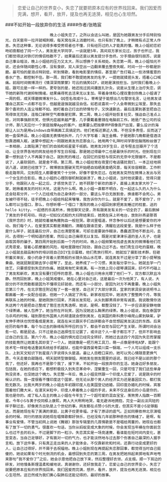 > 恋爱让自己的世界变小，失恋了就要把原本应有的世界找回来。我们因爱而完满，想开，看开，放开，提及也再无涟漪，相见也心生坦然。

###不如开始一段放弃你的生活
####作者/张皓宸

						晚上小姐失恋了。之所以会这么叫她，是因为她跟男友分手后特别怕光，白天窗帘一拉开就喊刺眼，每天窝在床上消磨时间，也只有到了晚上，才稍微有点正常人作息。失恋这种事，无论说得多难受旁观者也不懂，只有经历过的人才能真的懂。晚上小姐初恋初吻初夜都给了同一个人，男友是大学同学，一谈就是5年，其间双方家长见过，孩子也怀过，我们都觉得这对铁打的情侣档散不了，结果最后还是以男友提分手告终。分手理由很玛丽苏，说是自己事业暗淡，晚上小姐给的压力又太大，所以想换个关系相处。失恋第一周，晚上小姐怕光不说，还会伴随间歇性心悸，没有食欲，双人床空出一边翻来覆去整夜失眠，时间一分一秒都是折磨。最可怕的是泪点特别低，听到情歌，看到电影里的情侣，甚至是广告灯箱上一些浓情蜜意的香水广告，都控制不住。那一周，我们都不敢提她男友的名字，一提她就揉搓头发，捂着心口喊痛。前段时间微博流行《情深深雨蒙蒙》可云的搞笑GIF，说她是演技担当，当时我们看晚上小姐，跟可云是一样一样的。更夸张的是，她还找过民间庸医扎针灸，说是从生理上治疗失恋，调节她的新陈代谢抑制情绪，结果痛得死去活来无以复加。带着身体和心理双重创伤晚上小姐请了一周的假，成天琢磨微博发什么，QQ签名改成什么，寄希望于能想出几句警世名言，让他男友读懂自己其实一点都不在乎，但越是逞强就越没自信。如若说喜欢一个人会卑微到尘埃里，那失去那个喜欢的人连尘埃都不如。她盯着自己打出的矫情句子，又快速删去，最后连累到甚至把自己骂得体无完肤，连吸口新鲜空气都像是犯罪。第二周，晚上小姐开始恢复社交，强迫自己准点上班，对同事强颜欢笑，但惧光症越来越严重，几乎要戴着墨镜在电脑前工作。她是广告公司的设计师，那几天应付一个家庭按摩App的客户，结果要么把按摩师P得像丧尸出笼，要么设计的海报让人以为是用windows自带画画工具搞定的。他们老板还算近人情，不但没多责怪，反而送了她一盒保养品，晚上小姐面无表情地拆开，几个大字写着：海王金樽。于是她那几晚都是借酒浇愁靠酒精入眠，迷蒙中想起大一刚跟她男友热恋那会儿，她用两个礼拜时间学那些脑残粉丝做了一本相册，上面贴满了他们的自拍和纸星星千纸鹤。她男友20岁生日，还专程去豆瓣开了个活动，让全世界各地的网友给他手写生日祝福，那是她过得最中二也是最快乐的时光。但到现在只要一想到这个人不再属于自己，就到死的难过，在回忆的安慰与现实的无奈中无限循环。不是都说了，人最软弱的，就是舍不得。第三周，晚上小姐经常在夜里打电话骚扰我们，一本正经地胡说八道，说她已经放下了。微博朋友圈破天荒开始晒自拍晒美食晒风景，每天妆容精致，工作积极走路带风，见到陌生人都要傻笑个十分钟，好像不曾失恋过。在她男友突然在微博上发出与另一个女生的合影后，晚上小姐的心理防御机制就崩溃了。晚上小姐说，当时他说要走，觉得只是分手，他跟别人在一起之后，才感觉失恋了。她不顾那个新欢的面子，直接上男友家大吵了一架，她揪着男友的衬衫大吼，这是为什么啊。晚上小姐一直都不明白，在一起这么久的人为什么还会轻易分开，一个人已经成为自己身体的一部分，要这么平白无故割舍，换谁都不会死心。男友被吓得不轻，徒手把晚上小姐给拎起来嚷嚷，我告诉你为什么，就是不爱了，我不爱你了，什么都可以当借口，那么，你想听哪一个借口？落败的晚上小姐回到家把男友睡过的枕套，送的hello kitty，一起搭的乐高积木，微信聊天记录，所有跟男友有关的一切全扔了，最后删掉了男友的手机号码，待这一切如仪式般的大扫除结束后，她窝在床上听电台，放到孙燕姿那首《我怀念的》时，她就咬着被角撒狗血一般狂哭。歌词里唱道，怀念争吵以后还是想要爱你的冲动。我们每个人，在爱里其实都是清醒的，清醒在跟谁恋爱，清醒在这段爱里，我是什么样子他是什么样子，就连最后分开，自己也清楚答案，可却总是要装作糊涂，愚蠢透顶地不断去问，去问，去得到一个明知道的答案，然后让自己痛得无以复加。既是对爱津津乐道的圣人孔子，也是自取其辱的骗子。第四周开始到后面一个月的时间，晚上小姐频繁地找虐去男友的微博看他们花式秀恩爱，冒着心肌梗塞的风险，暗地里跟他们较劲，跟自己过不去。他们秀生日吃的蛋糕，晚上小姐就去甜品制作的培训班自己DIY生日蛋糕，他们秀旅行照片，她就加了摄影技术群，狂砸积蓄买单反，瘦小的身子背着火箭筒般的长镜头拍山水花草，就连男友不过是分享了首小提琴独奏曲，她就屁颠屁颠去学小提琴了。至此，她养成了一个习惯，男友每分享什么，她就去学一门技艺，只要感受到失恋的伤痛，她就用匆忙来填满。有一次她上完小提琴课回来，好巧不巧碰上了男友和新欢，男友没有要打招呼的意思，晚上小姐也只用余光瞟了他们一下，双方都沉默且冷静。然而回到家，晚上小姐哭成傻X，她在心里对自己说，这是最后一次为他哭了。有人说，大部分的不欢而散都是因为不懂得见好就收，而还有一小部分，是因为对方不再重要。晚上小姐失恋第三个月，在北京管庄附近租了一套一居室，自己买了大部分家具，宜家的家具安装说明书上都画着一男一女配合组装，但她一个人搞定了所有。新家收拾完毕，她消失了整整两个月，等我再联系上她的时候，是她刚旅行回来，齐肩长发剪短，从头到脚黑得非常有诚意。我说敢情你消失这两个月是把自己整成了管庄吉克隽逸啊，她说，是啊，都整没钱了，下一步应该是安静地做个绿茶婊，被人包养了。她当然在开玩笑，因为没她这么黝黑的绿茶。晚上小姐说，我在泰国学马杀鸡的时候，碰到那些外国男人的胡渣就会想到男友，在英国的斯科费尔峰爬山累到缺氧，驴友伸手搀扶也恍惚看成是男友，就连在米兰跟买手们血拼都会不自觉想起男友送过的东西。后来经历的每件事，每个与过去的脉络有所呼应的当下，都会不自觉与回忆产生关联，所谓时间会治愈一切，都是屁话，只不过是自己选择性忘记罢了，或许这个人一辈子都忘不了，但并不影响去过自己的生活。第六个月，晚上小姐的惧光症已经完全转好，而她过去这四个月因为失恋而掌握的技能竟然让她莫名其妙变了一个人。她就像是一把万用工具刀，萌一点像是哆啦A梦，能跟个技术宅一样给电话重装系统给手机越狱，也能中餐西餐粤菜川菜一锅端，一个人可以组成一支乐队，上到天文知识下到星座八字说得头头是道。最让人目瞪口呆的，她可以凭心情随意更换气质，今天走傻白甜路线，明天就转型做御姐。用她发在朋友圈里的话说，我已经不是以前的那个我了，但还好，我再也不是那个我了，接下来，不如开始一段放弃你的生活。她身边好多朋友，包括我，在她的感召下，都想积极投入到失恋革命中，涅槃重生一回，只是可惜了我们这些单身狗没资本，也没她这个魄力。失恋整一年后，晚上小姐突然跟一个印度人恋爱了，说是跳伞的时候认识的。我一度很看不懂印度这个国家，但无论从那个男人的经济实力还是基因实力，都打我脸无数次。比我大两岁的晚上小姐去年初跟印度人在美国登记结婚，回印度办婚礼的时候，宾客围着他们撒大米，在漫天米粒中，印度人牵着晚上小姐的手说，未来不仅这身后的小岛是你的，我也是你的。成了私人岛主的晚上小姐在今年生了一个超可爱的混血宝宝，羡煞旁人指数一百颗星。今年小S与黄子佼同框上康熙，两人大大咧咧地哭，毫无避讳地拥抱，完全一副云淡风轻的样子聊过去，好像男方出轨是上个世纪的事。网友都在点赞小S的大度，但其实不是小S足够豁达，而是她现在有了美满的家庭，比黄子佼更幸福，才有了原谅的底气。正如同蔡依林北京演唱会的时候，同行的朋友说她现在唱情歌都好快乐，已经没有几年前那种悲伤的情绪了。是啊，有事业有爱情，不管当初网上说她《舞娘》那张专辑里的几首情歌是不是唱给周董的，她现在也都有了放下一切的勇气。很喜欢一句话，当你从蚂蚁变成大象的时候，你会发现当年横在你面前怎么也过不去的石头，不过是脚下的一粒沙。失恋其实是一场竞速赛，看谁能在短时间内变化，甚至变态，当自己足够好，才有面对一切的气力，也才能淡然地与过去那个伤害自己最深的人握手言和。放下这件事，只有真正走出来的人才能体会，不仅靠新欢和时间，还靠行动变成更好的人，让自己过得好，并不屑于去祝福他。晚上小姐到现在再提起失恋那回事，都觉得当时自己挺傻的，她说如果有个时光倒流的机会，最想回到失恋的第三周，在男友把她拎起来掷地有声地甩来那句“我不爱你了”之后，她会示意他把自己放下来，然后整理好衣领，点支烟，顺一下耳边的碎发，对他慢条斯理温柔和缓地说，真谢谢你，还好放我走了。恋爱让自己的世界变小，失恋了就要把原本应有的世界找回来。我们因爱而完满，想开，看开，放开，提及也再无涟漪，相见也心生坦然。这已然成为我们撕心裂肺后还能记得的，最好的故事。			  		